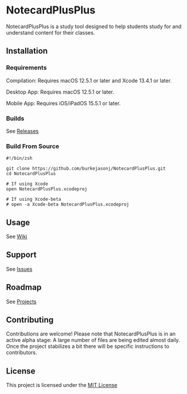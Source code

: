# NotecardPlusPlus

NotecardPlusPlus is a study tool designed to help students study for and understand content for their classes.

## Installation

### Requirements
Compilation: Requires macOS 12.5.1 or later and Xcode 13.4.1 or later.

Desktop App: Requires macOS 12.5.1 or later.

Mobile App: Requires iOS/iPadOS 15.5.1 or later.

### Builds
See [Releases](https://github.com/burkejasonj/NotecardPlusPlus/releases)

### Build From Source
```
#!/bin/zsh

git clone https://github.com/burkejasonj/NotecardPlusPlus.git
cd NotecardPlusPlus

# If using Xcode
open NotecardPlusPlus.xcodeproj

# If using Xcode-beta
# open -a Xcode-beta NotecardPlusPlus.xcodeproj
```

## Usage

See [Wiki](https://github.com/burkejasonj/NotecardPlusPlus/wiki)

## Support

See [Issues](https://github.com/burkejasonj/NotecardPlusPlus/issues)

## Roadmap

See [Projects](https://github.com/burkejasonj/NotecardPlusPlus/projects)

## Contributing

Contributions are welcome! Please note that NotecardPlusPlus is in an active alpha stage: A large number of files are being edited almost daily. Once the project stabilizes a bit there will be specific instructions to contributors.

## License

This project is licensed under the [MIT License](https://github.com/burkejasonj/NotecardPlusPlus/blob/main/LICENSE.md)
